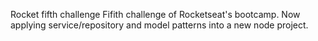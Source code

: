 Rocket fifth challenge
Fifith challenge of Rocketseat's bootcamp. Now applying service/repository and model patterns into a new node project.
